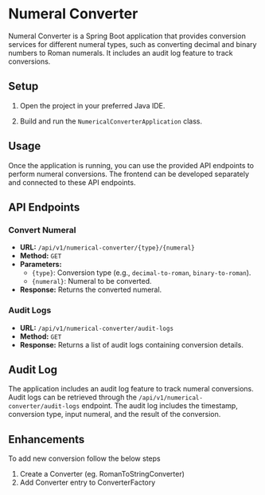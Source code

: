 # Numeral Converter

Numeral Converter is a Spring Boot application that provides conversion services for different numeral types, such as converting decimal and binary numbers to Roman numerals. It includes an audit log feature to track conversions.

## Setup

1. Open the project in your preferred Java IDE.

2. Build and run the `NumericalConverterApplication` class.

## Usage

Once the application is running, you can use the provided API endpoints to perform numeral conversions. The frontend can be developed separately and connected to these API endpoints.

## API Endpoints

### Convert Numeral

- **URL:** `/api/v1/numerical-converter/{type}/{numeral}`
- **Method:** `GET`
- **Parameters:**
    - `{type}`: Conversion type (e.g., `decimal-to-roman`, `binary-to-roman`).
    - `{numeral}`: Numeral to be converted.
- **Response:** Returns the converted numeral.

### Audit Logs

- **URL:** `/api/v1/numerical-converter/audit-logs`
- **Method:** `GET`
- **Response:** Returns a list of audit logs containing conversion details.

## Audit Log

The application includes an audit log feature to track numeral conversions. Audit logs can be retrieved through the `/api/v1/numerical-converter/audit-logs` endpoint. The audit log includes the timestamp, conversion type, input numeral, and the result of the conversion.

## Enhancements

To add new conversion follow the below steps
1. Create a Converter (eg. RomanToStringConverter)
2. Add Converter entry to ConverterFactory
